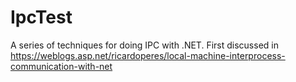 # IpcTest
A series of techniques for doing IPC with .NET.
First discussed in https://weblogs.asp.net/ricardoperes/local-machine-interprocess-communication-with-net
